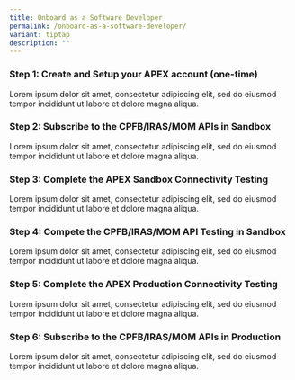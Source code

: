 ```yaml
---
title: Onboard as a Software Developer
permalink: /onboard-as-a-software-developer/
variant: tiptap
description: ""
---
```

<h3>Step 1: Create and Setup your APEX account (one-time)</h3>
<p>Lorem ipsum dolor sit amet, consectetur adipiscing elit, sed do eiusmod
tempor incididunt ut labore et dolore magna aliqua.</p>
<h3>Step 2: Subscribe to the CPFB/IRAS/MOM APIs in Sandbox</h3>
<p>Lorem ipsum dolor sit amet, consectetur adipiscing elit, sed do eiusmod
tempor incididunt ut labore et dolore magna aliqua.</p>
<h3>Step 3: Complete the APEX Sandbox Connectivity Testing</h3>
<p>Lorem ipsum dolor sit amet, consectetur adipiscing elit, sed do eiusmod
tempor incididunt ut labore et dolore magna aliqua.</p>
<h3>Step 4: Compete the CPFB/IRAS/MOM API Testing in Sandbox</h3>
<p>Lorem ipsum dolor sit amet, consectetur adipiscing elit, sed do eiusmod
tempor incididunt ut labore et dolore magna aliqua.</p>
<h3>Step 5: Complete the APEX Production Connectivity Testing</h3>
<p>Lorem ipsum dolor sit amet, consectetur adipiscing elit, sed do eiusmod
tempor incididunt ut labore et dolore magna aliqua.</p>
<h3>Step 6: Subscribe to the CPFB/IRAS/MOM APIs in Production</h3>
<p>Lorem ipsum dolor sit amet, consectetur adipiscing elit, sed do eiusmod
tempor incididunt ut labore et dolore magna aliqua.</p>
<p></p>